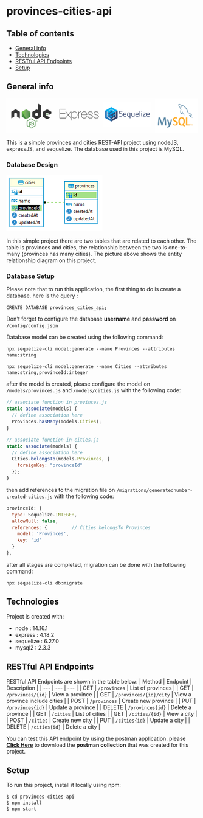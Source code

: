 # provinces-cities-api
## Table of contents
* [General info](#general-info)
* [Technologies](#technologies)
* [RESTful API Endpoints](#restful-api-endpoints)
* [Setup](#setup)

## General info
![tech-stack](/assets/images/techStack.png)

This is a simple provinces and cities REST-API project using nodeJS, expressJS, and sequelize. The database used in this project is MySQL. 
### Database Design
![erd](/assets/images/erd.png)

In this simple project there are two tables that are related to each other. The table is provinces and cities, the relationship between the two is one-to-many (provinces has many cities). The picture above shows the entity relationship diagram on this project.

### Database Setup
Please note that to run this application, the first thing to do is create a database. here is the query :
```
CREATE DATABASE provinces_cities_api;
```
Don't forget to configure the database **username** and **password** on `/config/config.json`

Database model can be created using the following command:
```
npx sequelize-cli model:generate --name Provinces --attributes name:string
```
```
npx sequelize-cli model:generate --name Cities --attributes name:string,provinceId:integer
```
after the model is created, please configure the model on `/models/provinces.js` and `/models/cities.js` with the following code:
```javascript
// associate function in provinces.js 
static associate(models) {
  // define association here
  Provinces.hasMany(models.Cities);
}
```
```javascript
// associate function in cities.js 
static associate(models) {
  // define association here
  Cities.belongsTo(models.Provinces, {
    foreignKey: "provinceId"
  });
}
```
then add references to the migration file on `/migrations/generatednumber-created-cities.js` with the following code:
```javascript
provinceId: {
  type: Sequelize.INTEGER,
  allowNull: false,
  references: {         // Cities belongsTo Provinces
    model: 'Provinces',
    key: 'id'
  }
},
```
after all stages are completed, migration can be done with the following command:
```
npx sequelize-cli db:migrate
```
## Technologies
Project is created with:
* node : 14.16.1
* express : 4.18.2
* sequelize : 6.27.0
* mysql2 : 2.3.3

## RESTful API Endpoints
RESTful API Endpoints are shown in the table below:
| Method | Endpoint | Description |
| --- | --- | --- |
| GET | `/provinces` | List of provinces |
| GET | `/provinces/{id}` | View a province |
| GET | `/provinces/{id}/city` | View a province include cities |
| POST | `/provinces` | Create new province |
| PUT | `/provinces{id}` | Update a province |
| DELETE | `/provinces{id}` | Delete a province |
| GET | `/cities` | List of cities |
| GET | `/cities/{id}` | View a city |
| POST | `/cities` | Create new city |
| PUT | `/cities{id}` | Update a city |
| DELETE | `/cities{id}` | Delete a city |

You can test this API endpoint by using the postman application. please [**Click Here**](/assets/postman-collection) to download the **postman collection** that was created for this project.

## Setup
To run this project, install it locally using npm:
```
$ cd provinces-cities-api
$ npm install
$ npm start
```
